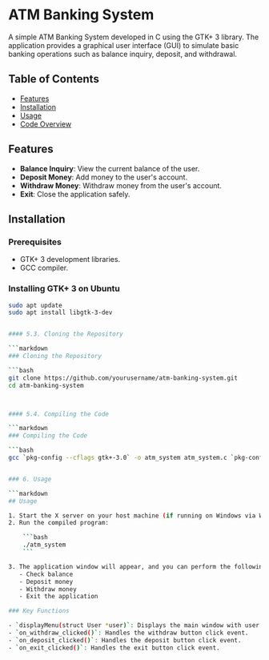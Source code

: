 # ATM Banking System

A simple ATM Banking System developed in C using the GTK+ 3 library. The application provides a graphical user interface (GUI) to simulate basic banking operations such as balance inquiry, deposit, and withdrawal.

## Table of Contents

- [Features](#features)
- [Installation](#installation)
- [Usage](#usage)
- [Code Overview](#code-overview)



## Features

- **Balance Inquiry**: View the current balance of the user.
- **Deposit Money**: Add money to the user's account.
- **Withdraw Money**: Withdraw money from the user's account.
- **Exit**: Close the application safely.

## Installation

### Prerequisites

- GTK+ 3 development libraries.
- GCC compiler.

### Installing GTK+ 3 on Ubuntu

```bash
sudo apt update
sudo apt install libgtk-3-dev


#### 5.3. Cloning the Repository

```markdown
### Cloning the Repository

```bash
git clone https://github.com/yourusername/atm-banking-system.git
cd atm-banking-system



#### 5.4. Compiling the Code

```markdown
### Compiling the Code

```bash
gcc `pkg-config --cflags gtk+-3.0` -o atm_system atm_system.c `pkg-config --libs gtk+-3.0`


### 6. Usage

```markdown
## Usage

1. Start the X server on your host machine (if running on Windows via WSL).
2. Run the compiled program:

    ```bash
    ./atm_system
    ```

3. The application window will appear, and you can perform the following actions:
   - Check balance
   - Deposit money
   - Withdraw money
   - Exit the application

### Key Functions

- `displayMenu(struct User *user)`: Displays the main window with user information and action buttons.
- `on_withdraw_clicked()`: Handles the withdraw button click event.
- `on_deposit_clicked()`: Handles the deposit button click event.
- `on_exit_clicked()`: Handles the exit button click event.
